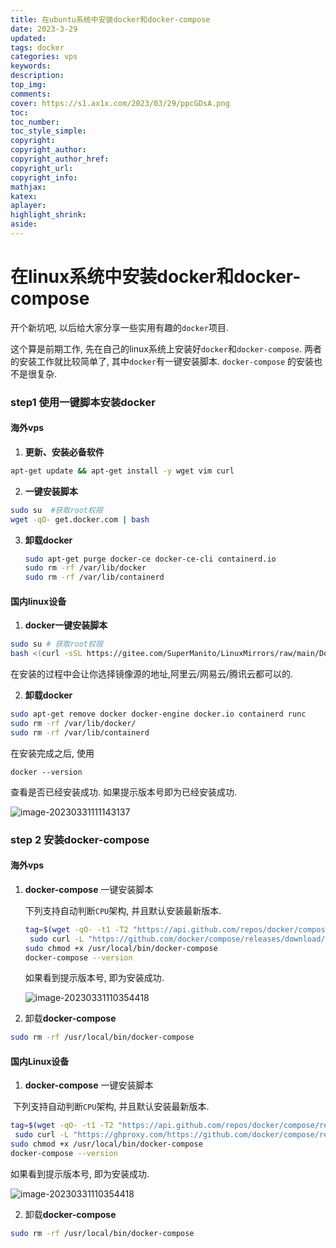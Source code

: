 ```yaml
---
title: 在ubuntu系统中安装docker和docker-compose
date: 2023-3-29
updated:
tags: docker
categories: vps
keywords:
description:
top_img:
comments: 
cover: https://s1.ax1x.com/2023/03/29/ppcGDsA.png
toc:
toc_number:
toc_style_simple:
copyright:
copyright_author:
copyright_author_href:
copyright_url:
copyright_info:
mathjax:
katex:
aplayer:
highlight_shrink:
aside:
---
```


# 在linux系统中安装docker和docker-compose

 开个新坑吧, 以后给大家分享一些实用有趣的`docker`项目. 

这个算是前期工作, 先在自己的linux系统上安装好`docker`和`docker-compose`. 两者的安装工作就比较简单了, 其中`docker`有一键安装脚本. `docker-compose` 的安装也不是很复杂.

### step1 使用一键脚本安装docker

#### 海外vps

1. **更新、安装必备软件**

```bash
apt-get update && apt-get install -y wget vim curl
```

2. **一键安装脚本**

```bash
sudo su  #获取root权限
wget -qO- get.docker.com | bash
```

3. **卸载docker**

   ```bash
   sudo apt-get purge docker-ce docker-ce-cli containerd.io
   sudo rm -rf /var/lib/docker
   sudo rm -rf /var/lib/containerd
   ```

#### 国内linux设备

1. **docker一键安装脚本**

```bash
sudo su # 获取root权限
bash <(curl -sSL https://gitee.com/SuperManito/LinuxMirrors/raw/main/DockerInstallation.sh)
```
在安装的过程中会让你选择镜像源的地址,阿里云/网易云/腾讯云都可以的.

2. **卸载docker**

```bash
sudo apt-get remove docker docker-engine docker.io containerd runc
sudo rm -rf /var/lib/docker/
sudo rm -rf /var/lib/containerd
```

在安装完成之后, 使用

```shell
docker --version
```

查看是否已经安装成功. 如果提示版本号即为已经安装成功. 

![image-20230331111143137](https://gcore.jsdelivr.net/gh/jth445600/picgo@master/img/2023/03/31/c91c60626d888ce6b9536dec21eb10aa-20230331111146-3acfe8.png)

### step 2 安装docker-compose

#### 海外vps

1. **docker-compose** 一键安装脚本

   下列支持自动判断`CPU`架构, 并且默认安装最新版本.

   ```bash
   tag=$(wget -qO- -t1 -T2 "https://api.github.com/repos/docker/compose/releases/latest" | grep "tag_name" | head -n 1 | awk -F ":" '{print $2}' | sed 's/\"//g;s/,//g;s/ //g')
    sudo curl -L "https://github.com/docker/compose/releases/download/$tag/docker-compose-$(uname -s)-$(uname -m)" -o /usr/local/bin/docker-compose
   sudo chmod +x /usr/local/bin/docker-compose
   docker-compose --version
   ```

   如果看到提示版本号, 即为安装成功.

   ![image-20230331110354418](https://gcore.jsdelivr.net/gh/jth445600/picgo@master/img/2023/03/31/53b7ec138a7bc3010c55f76fb8885b92-20230331110402-296f5e.png)



2. 卸载**docker-compose** 

```bash
sudo rm -rf /usr/local/bin/docker-compose
```

#### 国内Linux设备

1. **docker-compose** 一键安装脚本

​	下列支持自动判断`CPU`架构, 并且默认安装最新版本.

```bash
tag=$(wget -qO- -t1 -T2 "https://api.github.com/repos/docker/compose/releases/latest" | grep "tag_name" | head -n 1 | awk -F ":" '{print $2}' | sed 's/\"//g;s/,//g;s/ //g')
 sudo curl -L "https://ghproxy.com/https://github.com/docker/compose/releases/download/$tag/docker-compose-$(uname -s)-$(uname -m)" -o /usr/local/bin/docker-compose
sudo chmod +x /usr/local/bin/docker-compose
docker-compose --version
```

如果看到提示版本号, 即为安装成功.

![image-20230331110354418](https://gcore.jsdelivr.net/gh/jth445600/picgo@master/img/2023/03/31/53b7ec138a7bc3010c55f76fb8885b92-20230331110402-296f5e.png)

2. 卸载**docker-compose** 

```bash
sudo rm -rf /usr/local/bin/docker-compose
```


